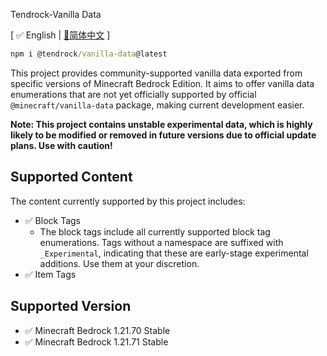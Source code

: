 Tendrock-Vanilla Data

[ ✅ English  | [📃简体中文](./README_CN.md) ]

```cmd
npm i @tendrock/vanilla-data@latest
```

This project provides community-supported vanilla data exported from specific versions of Minecraft Bedrock Edition. It aims to offer vanilla data enumerations that are not yet officially supported by official `@minecraft/vanilla-data` package, making current development easier.

**Note: This project contains unstable experimental data, which is highly likely to be modified or removed in future versions due to official update plans. Use with caution!**

## Supported Content

The content currently supported by this project includes:

- ✅ Block Tags
    - The block tags include all currently supported block tag enumerations. Tags without a namespace are suffixed with `_Experimental`, indicating that these are early-stage experimental additions. Use them at your discretion.
- ✅ Item Tags


## Supported Version

- ✅ Minecraft Bedrock 1.21.70 Stable
- ✅ Minecraft Bedrock 1.21.71 Stable